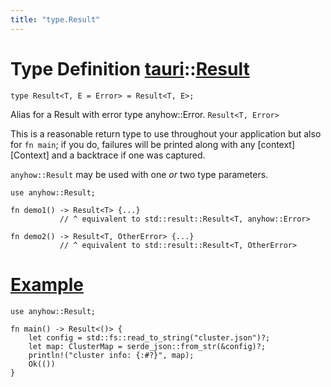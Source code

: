 ```yaml
---
title: "type.Result"
---
```


# Type Definition [tauri](/docs/api/rust/tauri/index.html)::​[Result](/docs/api/rust/tauri/)

    type Result<T, E = Error> = Result<T, E>;

Alias for a Result with error type anyhow::Error. `Result<T, Error>`

This is a reasonable return type to use throughout your application but also for `fn main`; if you do, failures will be printed along with any \[context]\[Context] and a backtrace if one was captured.

`anyhow::Result` may be used with one _or_ two type parameters.

    use anyhow::Result;

    fn demo1() -> Result<T> {...}
               // ^ equivalent to std::result::Result<T, anyhow::Error>

    fn demo2() -> Result<T, OtherError> {...}
               // ^ equivalent to std::result::Result<T, OtherError>

# [Example](/docs/api/rust/tauri/about:blank#example)

    use anyhow::Result;

    fn main() -> Result<()> {
        let config = std::fs::read_to_string("cluster.json")?;
        let map: ClusterMap = serde_json::from_str(&config)?;
        println!("cluster info: {:#?}", map);
        Ok(())
    }
